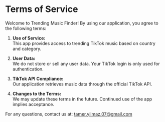 # Terms of Service

Welcome to Trending Music Finder! By using our application, you agree to the following terms:

1. **Use of Service:**  
   This app provides access to trending TikTok music based on country and category.  

2. **User Data:**  
   We do not store or sell any user data. Your TikTok login is only used for authentication.  

3. **TikTok API Compliance:**  
   Our application retrieves music data through the official TikTok API.  

4. **Changes to the Terms:**  
   We may update these terms in the future. Continued use of the app implies acceptance.  

For any questions, contact us at: tamer.yilmaz.07@gmail.com
